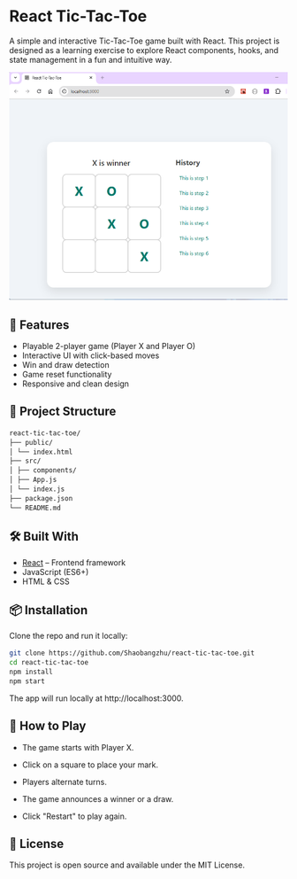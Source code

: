 # React Tic-Tac-Toe

A simple and interactive Tic-Tac-Toe game built with React. This project is designed as a learning exercise to explore React components, hooks, and state management in a fun and intuitive way.

![tic-tac-toe-preview](./public/preview.png)

## 🧩 Features

- Playable 2-player game (Player X and Player O)
- Interactive UI with click-based moves
- Win and draw detection
- Game reset functionality
- Responsive and clean design

## 📁 Project Structure

```bash
react-tic-tac-toe/
├── public/
│ └── index.html
├── src/
│ ├── components/
│ ├── App.js
│ └── index.js
├── package.json
└── README.md
```

## 🛠️ Built With

- [React](https://reactjs.org/) – Frontend framework
- JavaScript (ES6+)
- HTML & CSS

## 📦 Installation

Clone the repo and run it locally:

```bash
git clone https://github.com/Shaobangzhu/react-tic-tac-toe.git
cd react-tic-tac-toe
npm install
npm start
```

The app will run locally at http://localhost:3000.

## 🧪 How to Play

- The game starts with Player X.

- Click on a square to place your mark.

- Players alternate turns.

- The game announces a winner or a draw.

- Click "Restart" to play again.

## 📄 License
This project is open source and available under the MIT License.